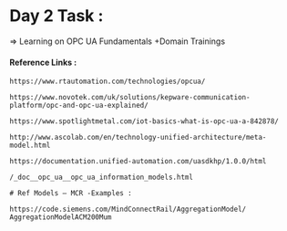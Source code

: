 # Day 2 Task :

=> Learning on OPC UA Fundamentals +Domain Trainings 

#### Reference Links :

```
https://www.rtautomation.com/technologies/opcua/

https://www.novotek.com/uk/solutions/kepware-communication-platform/opc-and-opc-ua-explained/

https://www.spotlightmetal.com/iot-basics-what-is-opc-ua-a-842878/

http://www.ascolab.com/en/technology-unified-architecture/meta-model.html

https://documentation.unified-automation.com/uasdkhp/1.0.0/html

/_doc__opc_ua__opc_ua_information_models.html

# Ref Models – MCR -Examples : 

https://code.siemens.com/MindConnectRail/AggregationModel/
AggregationModelACM200Mum


```
